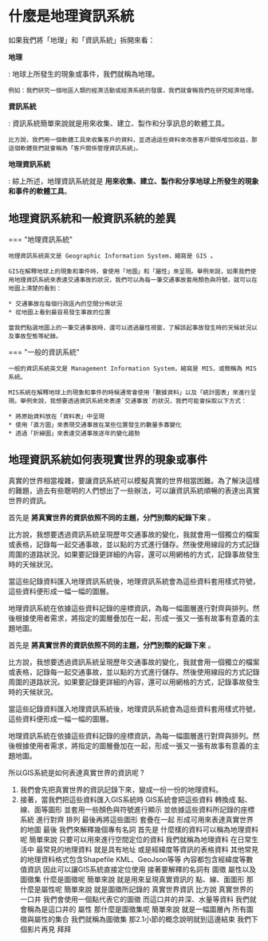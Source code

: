 # 什麼是地理資訊系統

如果我們將「地理」和「資訊系統」拆開來看：

**地理**

:   地球上所發生的現象或事件，我們就稱為地理。
    
    例如：我們研究一個地區人類的經濟活動或經濟系統的發展，我們就會稱我們在研究經濟地理。

**資訊系統**

:   資訊系統簡單來說就是用來收集、建立、製作和分享訊息的軟體工具。

    比方說，我們用一個軟體工具來收集客戶的資料，並透過這些資料來改善客戶關係增加收益，那這個軟體我們就會稱為「客戶關係管理資訊系統」。

**地理資訊系統**

:   綜上所述，地理資訊系統就是 **用來收集、建立、製作和分享地球上所發生的現象和事件的軟體工具**。

## 地理資訊系統和一般資訊系統的差異

=== "地理資訊系統"

    地理資訊系統英文是 Geographic Information System，縮寫是 GIS 。
    
    GIS在解釋地球上的現象和事件時，會使用「地圖」和「屬性」來呈現。舉例來說，如果我們使用地理資訊系統來表達交通事故的狀況，我們可以為每一筆交通事故套用顏色與符號，就可以在地圖上清楚的看到：

    * 交通事故在每個行政區內的空間分佈狀況
    * 從地圖上看到最容易發生事故的位置
  
    當我們點選地圖上的一筆交通事故時，還可以透過屬性視窗，了解該起事故發生時的天候狀況以及事故型態等紀錄。

=== "一般的資訊系統"

    一般的資訊系統英文是 Management Information System，縮寫是 MIS，或簡稱為 MIS 系統。

    MIS系統在解釋地球上的現象和事件的時候通常會使用「數據資料」以及「統計圖表」來進行呈現。舉例來說，我想要透過資訊系統來表達`交通事故`的狀況，我們可能會採取以下方式：
    
    * 將原始資料放在「資料表」中呈現
    * 使用「直方圖」來表現交通事故在某些位置發生的數量多寡變化
    * 透過「折線圖」來表達交通事故逐年的變化趨勢

## 地理資訊系統如何表現實世界的現象或事件

真實的世界相當複雜，要讓資訊系統可以模擬真實的世界相當困難。為了解決這樣的難題，過去有些聰明的人們想出了一些辦法，可以讓資訊系統順暢的表達出真實世界的資訊。
  
首先是 **將真實世界的資訊依照不同的主題，分門別類的紀錄下來** 。

比方說，我想要透過資訊系統呈現歷年交通事故的變化，我就會用一個獨立的檔案或表格，記錄每一起交通事故，並以點的方式進行儲存。然後使用線段的方式記錄周圍的道路狀況。如果要記錄更詳細的內容，還可以用網格的方式，記錄事故發生時的天候狀況。

當這些記錄資料匯入地理資訊系統後，地理資訊系統會為這些資料套用樣式符號，這些資料便形成一幅一幅的圖層。

地理資訊系統在依據這些資料記錄的座標資訊，為每一幅圖層進行對齊與排列。然後根據使用者需求，將指定的圖層疊加在一起，形成一張又一張有故事有意義的主題地圖。



首先是 **將真實世界的資訊依照不同的主題，分門別類的紀錄下來** 。

比方說，我想要透過資訊系統呈現歷年交通事故的變化，我就會用一個獨立的檔案或表格，記錄每一起交通事故，並以點的方式進行儲存。然後使用線段的方式記錄周圍的道路狀況。如果要記錄更詳細的內容，還可以用網格的方式，記錄事故發生時的天候狀況。

當這些記錄資料匯入地理資訊系統後，地理資訊系統會為這些資料套用樣式符號，這些資料便形成一幅一幅的圖層。

地理資訊系統在依據這些資料記錄的座標資訊，為每一幅圖層進行對齊與排列。然後根據使用者需求，將指定的圖層疊加在一起，形成一張又一張有故事有意義的主題地圖。

所以GIS系統是如何表達真實世界的資訊呢 ?



1. 我們會先把真實世界的資訊記錄下來，變成一份一份的地理資料。
2. 接著，當我們把這些資料匯入GIS系統時
GIS系統會把這些資料
轉換成
點、線、面等圖形
並套用一些顏色與符號進行顯示
並依據這些資料所記錄的座標系統
進行對齊
排列
最後再將這些圖形
套疊在一起
形成可用來表達真實世界的地圖
最後
我們來解釋幾個專有名詞
首先是
什麼樣的資料可以稱為地理資料呢
簡單來說
只要可以用來進行空間定位的資料
我們就稱為地理資料
在日常生活中
最常見的地理資料
就是具有地址
或是經緯度等資訊的表格資料
其他常見的地理資料格式包含Shapefile
KML、GeoJson等等
內容都包含經緯度等數值資訊
因此可以讓GIS系統直接定位使用
接著要解釋的名詞有
圖徵
屬性以及圖徵集
什麼是圖徵呢
簡單來說
就是用來呈現真實資訊的
點、線、面圖形
那什麼是屬性呢
簡單來說
就是圖徵所記錄的
真實世界資訊
比方說
真實世界的一口井
我們會使用一個點代表它的圖徵
而這口井的井深、水量等資料
我們就會稱為是這口井的
屬性
那什麼是圖徵集呢
簡單來說
就是一幅圖層內
所有圖徵與屬性的集合
我們就稱為圖徵集
那2.1小節的概念說明就到這邊結束
我們下個影片再見
拜拜
